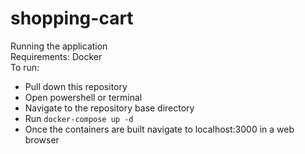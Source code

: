 
<h1 id="shopping-cart">shopping-cart</h1>
<p>Running the application<br>
Requirements: Docker<br>
To run:</p>
<ul>
<li>Pull down this repository</li>
<li>Open powershell or terminal</li>
<li>Navigate to the repository base directory</li>
<li>Run <code>docker-compose up -d</code></li>
<li>Once the containers are built navigate to localhost:3000 in a web browser</li>
</ul>

